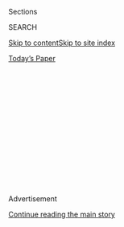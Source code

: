 <div id="app">

<div>

<div>

<div>

<div class="NYTAppHideMasthead css-1q2w90k e1suatyy0">

<div class="section css-ui9rw0 e1suatyy2">

<div class="css-eph4ug er09x8g0">

<div class="css-6n7j50">

</div>

<span class="css-1dv1kvn">Sections</span>

<div class="css-10488qs">

<span class="css-1dv1kvn">SEARCH</span>

</div>

[Skip to content](#site-content)[Skip to site
index](#site-index)

</div>

<div class="css-10698na e1huz5gh0">

</div>

</div>

<div id="masthead-bar-one" class="section hasLinks css-15hmgas e1csuq9d3">

<div class="css-uqyvli e1csuq9d0">

</div>

<div class="css-1uqjmks e1csuq9d1">

</div>

<div class="css-9e9ivx">

[](https://myaccount.nytimes3xbfgragh.onion/auth/login?response_type=cookie&client_id=vi)

</div>

<div class="css-1bvtpon e1csuq9d2">

[Today’s
Paper](https://www.nytimes3xbfgragh.onion/section/todayspaper)

</div>

</div>

</div>

</div>

<div data-aria-hidden="false">

<div id="site-content" data-role="main">

<div>

<div class="css-1aor85t" style="opacity:0.000000001;z-index:-1;visibility:hidden">

<div class="css-1hqnpie">

<div class="css-epjblv">

<span class="css-17xtcya">[Opinion](/section/opinion)</span><span class="css-x15j1o">|</span><span class="css-fwqvlz">Surprise\!
Justice on L.G.B.T. Rights From a Trump
Judge</span>

</div>

<div class="css-k008qs">

<div class="css-1iwv8en">

<span class="css-18z7m18"></span>

<div>

</div>

</div>

<span class="css-1n6z4y">https://nyti.ms/37xoMQt</span>

<div class="css-1705lsu">

<div class="css-4xjgmj">

<div class="css-4skfbu" data-role="toolbar" data-aria-label="Social Media Share buttons, Save button, and Comments Panel with current comment count" data-testid="share-tools">

  - 
  - 
  - 
  - 
    
    <div class="css-6n7j50">
    
    </div>

  - 
  - 

</div>

</div>

</div>

</div>

</div>

</div>

<div class="css-13pd83m">

</div>

<div id="top-wrapper" class="css-1sy8kpn">

<div id="top-slug" class="css-l9onyx">

Advertisement

</div>

[Continue reading the main
story](#after-top)

<div class="ad top-wrapper" style="text-align:center;height:100%;display:block;min-height:250px">

<div id="top" class="place-ad" data-position="top" data-size-key="top">

</div>

</div>

<div id="after-top">

</div>

</div>

<div>

<div class="css-v5btjw etb61u70">

<div class="css-v05ibm etb61u71">

[Opinion](/section/opinion)

</div>

</div>

<div id="sponsor-wrapper" class="css-1hyfx7x">

<div id="sponsor-slug" class="css-19vbshk">

Supported by

</div>

[Continue reading the main
story](#after-sponsor)

<div id="sponsor" class="ad sponsor-wrapper" style="text-align:center;height:100%;display:block">

</div>

<div id="after-sponsor">

</div>

</div>

<div class="css-186x18t">

</div>

<div class="css-1vkm6nb ehdk2mb0">

# Surprise\! Justice on L.G.B.T. Rights From a Trump Judge

</div>

So much for “But Gorsuch.”

<div class="css-18e8msd">

<div class="css-vp77d3 epjyd6m0">

<div class="css-1p10dcb ey68jwv0" data-aria-hidden="true">

[![Michelle
Goldberg](https://static01.graylady3jvrrxbe.onion/images/2018/04/02/opinion/michelle-goldberg/michelle-goldberg-thumbLarge.png
"Michelle Goldberg")](https://www.nytimes3xbfgragh.onion/by/michelle-goldberg)

</div>

<div class="css-1baulvz">

By [<span class="css-1baulvz last-byline" itemprop="name">Michelle
Goldberg</span>](https://www.nytimes3xbfgragh.onion/by/michelle-goldberg)

<div class="css-8atqhb">

Opinion Columnist

</div>

</div>

</div>

  - June 15,
    2020

  - 
    
    <div class="css-4xjgmj">
    
    <div class="css-pvvomx" data-role="toolbar" data-aria-label="Social Media Share buttons, Save button, and Comments Panel with current comment count" data-testid="share-tools">
    
      - 
      - 
      - 
      - 
        
        <div class="css-6n7j50">
        
        </div>
    
      - 
      - 
    
    </div>
    
    </div>

</div>

<div class="css-79elbk" data-testid="photoviewer-wrapper">

<div class="css-z3e15g" data-testid="photoviewer-wrapper-hidden">

</div>

<div class="css-1a48zt4 ehw59r15" data-testid="photoviewer-children">

![<span class="css-16f3y1r e13ogyst0" data-aria-hidden="true">The
Supreme Court ruled on Monday that gay and transgender people are
protected from workplace discrimination by the Civil Rights Act of 1964.
Justice Neil Gorsuch wrote the
decision.</span><span class="css-cnj6d5 e1z0qqy90" itemprop="copyrightHolder"><span class="css-1ly73wi e1tej78p0">Credit...</span><span><span>Anna
Moneymaker for The New York
Times</span></span></span>](https://static01.graylady3jvrrxbe.onion/images/2020/06/15/opinion/15goldberg1/merlin_173564142_0da3cb0c-5631-4937-b100-49154f16661f-articleLarge.jpg?quality=75&auto=webp&disable=upscale)

</div>

</div>

</div>

<div class="section meteredContent css-1r7ky0e" name="articleBody" itemprop="articleBody">

<div class="audioFigureHeading">

### Listen to This Op-Ed

<span class="css-16qbtva">Audio Recording by Audm</span>

</div>

<div class="css-qe9gm7">

<div>

</div>

</div>

<div class="css-1fanzo5 StoryBodyCompanionColumn">

<div class="css-53u6y8">

*To hear more audio stories from publishers like The New York Times,
download*[**](https://www.audm.com/?utm_source=nytmag&utm_medium=embed&utm_campaign=left_behind_draper)[*Audm
for iPhone or
Android*](https://www.audm.com/?utm_source=nytopinion&utm_medium=embed&utm_campaign=surprise_lgbt_trump)*.*

The new season of my [favorite television
show](https://www.nytimes3xbfgragh.onion/2019/05/03/opinion/the-good-fight-trump.html),
“The Good Fight,” begins with the heroine, the feminist lawyer Diane
Lockhart, awakening in what seems at first like a giddy alternative
reality in which Hillary Clinton won the 2016 election. She remembers
the horrors of the last three and a half years, but no one else seems
to. A crushing weight lifts as she convinces herself it was all an awful
dream.

Then she is sent to a meeting with her firm’s new client, Harvey
Weinstein. There’s been no \#MeToo movement. Instead, corporate “lean
in” feminism is at its apogee. Diane realizes there have been gains
made since Donald Trump took office that are unbearable to give up.

Obviously, a world in which Clinton beat Trump would be better in a
million ways. Still, right now we have two big examples of how Trump’s
perverse presidency has inadvertently led to progress.

The sudden, rapid embrace of the Black Lives Matter movement by white
people is a function of the undeniable brutality of George Floyd’s
videotaped killing. But public opinion has also moved left on racial
issues [in
reaction](https://www.vox.com/2019/3/22/18259865/great-awokening-white-liberals-race-polling-trump-2020)
to an unpopular president who behaves like a cross between Bull Connor
and Andrew Dice Clay.

</div>

</div>

<div class="css-1fanzo5 StoryBodyCompanionColumn">

<div class="css-53u6y8">

And the thrilling [6-3
decision](https://www.nytimes3xbfgragh.onion/2020/06/15/us/politics/gorsuch-supreme-court-gay-transgender-rights.html)
the Supreme Court just issued upholding L.G.B.T. equality wouldn’t be as
devastating to the religious right if it had happened under a President
Clinton.

Before Monday, you could legally be fired for being gay, bisexual or
transgender in 26 states. Now the court has ruled that gay and
transgender people are protected by Title VII of the 1964 Civil Rights
Act, which prohibits employment discrimination on the basis of sex. The
decision has extra cultural force because it was written by Justice Neil
Gorsuch, a Trump appointee, and joined by the conservative chief justice
John Roberts.

“The whole point of the Federalist Society judicial project, the whole
point of electing Trump to implement it, was to deliver Supreme Court
victories to social conservatives,” tweeted the [conservative writer
Varad
Mehta](https://twitter.com/varadmehta/status/1272532015292862464?s=20).
“If they can’t deliver anything that basic, there’s no point for
either. The damage is incalculable.”

The phrase “But Gorsuch” is shorthand for how conservatives justify all
the moral compromises they’ve made in supporting Trump; controlling the
Supreme Court makes it all worth it. So there’s a special sweetness in
Gorsuch spearheading the most important L.G.B.T. rights decision since
the 2015 ruling in Obergefell v. Hodges, which established a
constitutional right to same-sex marriage.

This isn’t simply Schadenfreude. The fact that this momentous ruling was
written by a right-wing judge sends a message that progress on L.G.B.T.
rights will be very hard to reverse.

</div>

</div>

<div class="css-1fanzo5 StoryBodyCompanionColumn">

<div class="css-53u6y8">

Had Clinton, like Trump, been able to put two justices on the court, the
ultimate decision in this case would likely have been much the same,
perhaps with a different legal rationale. But social conservatives would
have been animated by outraged opposition, sure that winning the next
election was key to re-establishing power. Now they’re demoralized.

</div>

</div>

<div>

</div>

<div class="css-1fanzo5 StoryBodyCompanionColumn">

<div class="css-53u6y8">

The Trump administration will continue to try to roll back gay and
transgender rights. Just last Friday, it finalized a regulation saying
that the Affordable Care Act’s ban on sex discrimination in medical care
[doesn’t apply to trans
people](https://www.nytimes3xbfgragh.onion/2020/06/12/us/politics/trump-transgender-rights.html),
using an argument similar to the one the Supreme Court rejected on
Monday. Trump judges on lower courts can be expected to rule in favor of
religious conservatives.

But these will be rear-guard actions. “The Roe v. Wade of religious
liberty is here, and it was delivered by golden boy Neil Gorsuch,”
[lamented conservative
lawyer](https://twitter.com/josh_hammer/status/1272532875204853761?s=20)
Josh Hammer.

Legal experts who watched the arguments unfold weren’t entirely shocked
that Gorsuch ruled as he did. The justice is well known as a textualist,
someone who holds that the meaning of a law turns on the text alone, not
the intentions of its drafters.

“What I saw in the argument was Gorsuch really struggling with the fact
that the textual argument seemed really powerful to him,” Samuel
Bagenstos, a University of Michigan law professor, told me. “There’s no
way to think about sexual orientation discrimination without sex being
part of it.”

Bagenstos was more surprised that Roberts — who, after all, wrote a
dissent in Obergefell — joined the majority. Roberts may have simply
been persuaded by the merits of the case, but Bagenstos suspects he was
responsive to the political climate as well.

</div>

</div>

<div class="css-1fanzo5 StoryBodyCompanionColumn">

<div class="css-53u6y8">

“This is going to be a very popular decision,” Bagenstos said. “It is
something that the American people will largely agree with. And you
never go wrong predicting that the Supreme Court is going to follow the
election returns.”

None of this means that progressives can rest easy about this court.
We’re awaiting important decisions on DACA, which could put hundreds
of thousands of Dreamers in danger of deportation, and on [June Medical
Services v.
Russo](https://www.nytimes3xbfgragh.onion/2020/06/29/us/supreme-court-abortion-louisiana.html),
which could end up eliminating abortion access in many states.

But on Monday, Gorsuch delivered a blow to the religious right that a
court full of Clinton appointees could never have managed. Even the
darkest timeline has its consolations.

</div>

</div>

<div>

</div>

<div class="css-1fanzo5 StoryBodyCompanionColumn">

<div class="css-53u6y8">

*The Times is committed to publishing* [*a diversity of
letters*](https://www.nytimes3xbfgragh.onion/2019/01/31/opinion/letters/letters-to-editor-new-york-times-women.html)
*to the editor. We’d like to hear what you think about this or any of
our articles. Here are some*
[*tips*](https://help.nytimes3xbfgragh.onion/hc/en-us/articles/115014925288-How-to-submit-a-letter-to-the-editor)*.
And here’s our email:*
[*letters@NYTimes.com*](mailto:letters@NYTimes.com)*.*

*Follow The New York Times Opinion section on*
[*Facebook*](https://www.facebookcorewwwi.onion/nytopinion)*,* [*Twitter
(@NYTopinion)*](http://twitter.com/NYTOpinion) *and*
[*Instagram*](https://www.instagram.com/nytopinion/)*.*

</div>

</div>

</div>

<div>

</div>

<div>

</div>

<div>

</div>

<div>

<div id="bottom-wrapper" class="css-1ede5it">

<div id="bottom-slug" class="css-l9onyx">

Advertisement

</div>

[Continue reading the main
story](#after-bottom)

<div id="bottom" class="ad bottom-wrapper" style="text-align:center;height:100%;display:block;min-height:90px">

</div>

<div id="after-bottom">

</div>

</div>

</div>

</div>

</div>

## Site Index

<div>

</div>

## Site Information Navigation

  - [© <span>2020</span> <span>The New York Times
    Company</span>](https://help.nytimes3xbfgragh.onion/hc/en-us/articles/115014792127-Copyright-notice)

<!-- end list -->

  - [NYTCo](https://www.nytco.com/)
  - [Contact
    Us](https://help.nytimes3xbfgragh.onion/hc/en-us/articles/115015385887-Contact-Us)
  - [Work with us](https://www.nytco.com/careers/)
  - [Advertise](https://nytmediakit.com/)
  - [T Brand Studio](http://www.tbrandstudio.com/)
  - [Your Ad
    Choices](https://www.nytimes3xbfgragh.onion/privacy/cookie-policy#how-do-i-manage-trackers)
  - [Privacy](https://www.nytimes3xbfgragh.onion/privacy)
  - [Terms of
    Service](https://help.nytimes3xbfgragh.onion/hc/en-us/articles/115014893428-Terms-of-service)
  - [Terms of
    Sale](https://help.nytimes3xbfgragh.onion/hc/en-us/articles/115014893968-Terms-of-sale)
  - [Site
    Map](https://spiderbites.nytimes3xbfgragh.onion)
  - [Help](https://help.nytimes3xbfgragh.onion/hc/en-us)
  - [Subscriptions](https://www.nytimes3xbfgragh.onion/subscription?campaignId=37WXW)

</div>

</div>

</div>

</div>
